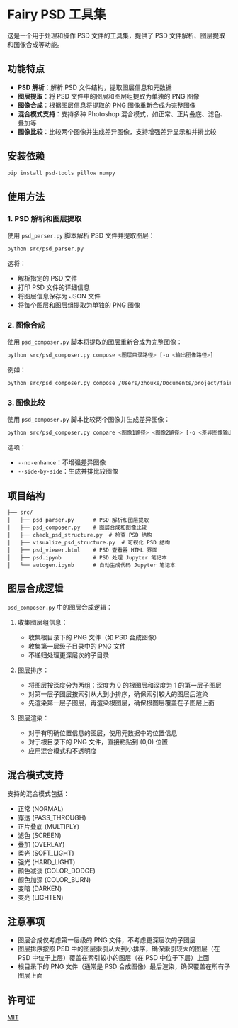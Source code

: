 # Fairy PSD 工具集

这是一个用于处理和操作 PSD 文件的工具集，提供了 PSD 文件解析、图层提取和图像合成等功能。

## 功能特点

- **PSD 解析**：解析 PSD 文件结构，提取图层信息和元数据
- **图层提取**：将 PSD 文件中的图层和图层组提取为单独的 PNG 图像
- **图像合成**：根据图层信息将提取的 PNG 图像重新合成为完整图像
- **混合模式支持**：支持多种 Photoshop 混合模式，如正常、正片叠底、滤色、叠加等
- **图像比较**：比较两个图像并生成差异图像，支持增强差异显示和并排比较

## 安装依赖

```bash
pip install psd-tools pillow numpy
```

## 使用方法

### 1. PSD 解析和图层提取

使用 `psd_parser.py` 脚本解析 PSD 文件并提取图层：

```bash
python src/psd_parser.py
```

这将：
- 解析指定的 PSD 文件
- 打印 PSD 文件的详细信息
- 将图层信息保存为 JSON 文件
- 将每个图层和图层组提取为单独的 PNG 图像

### 2. 图像合成

使用 `psd_composer.py` 脚本将提取的图层重新合成为完整图像：

```bash
python src/psd_composer.py compose <图层目录路径> [-o <输出图像路径>]
```

例如：

```bash
python src/psd_composer.py compose /Users/zhouke/Documents/project/fairy/data/image/layers
```

### 3. 图像比较

使用 `psd_composer.py` 脚本比较两个图像并生成差异图像：

```bash
python src/psd_composer.py compare <图像1路径> <图像2路径> [-o <差异图像输出路径>] [--no-enhance] [--side-by-side]
```

选项：
- `--no-enhance`：不增强差异图像
- `--side-by-side`：生成并排比较图像

## 项目结构

```
├── src/
│   ├── psd_parser.py      # PSD 解析和图层提取
│   ├── psd_composer.py    # 图层合成和图像比较
│   ├── check_psd_structure.py  # 检查 PSD 结构
│   ├── visualize_psd_structure.py  # 可视化 PSD 结构
│   ├── psd_viewer.html    # PSD 查看器 HTML 界面
│   ├── psd.ipynb          # PSD 处理 Jupyter 笔记本
│   └── autogen.ipynb      # 自动生成代码 Jupyter 笔记本
```

## 图层合成逻辑

`psd_composer.py` 中的图层合成逻辑：

1. 收集图层组信息：
   - 收集根目录下的 PNG 文件（如 PSD 合成图像）
   - 收集第一层级子目录中的 PNG 文件
   - 不递归处理更深层次的子目录

2. 图层排序：
   - 将图层按深度分为两组：深度为 0 的根图层和深度为 1 的第一层子图层
   - 对第一层子图层按索引从大到小排序，确保索引较大的图层后渲染
   - 先渲染第一层子图层，再渲染根图层，确保根图层覆盖在子图层上面

3. 图层渲染：
   - 对于有明确位置信息的图层，使用元数据中的位置信息
   - 对于根目录下的 PNG 文件，直接粘贴到 (0,0) 位置
   - 应用混合模式和不透明度

## 混合模式支持

支持的混合模式包括：
- 正常 (NORMAL)
- 穿透 (PASS_THROUGH)
- 正片叠底 (MULTIPLY)
- 滤色 (SCREEN)
- 叠加 (OVERLAY)
- 柔光 (SOFT_LIGHT)
- 强光 (HARD_LIGHT)
- 颜色减淡 (COLOR_DODGE)
- 颜色加深 (COLOR_BURN)
- 变暗 (DARKEN)
- 变亮 (LIGHTEN)

## 注意事项

- 图层合成仅考虑第一层级的 PNG 文件，不考虑更深层次的子图层
- 图层排序按照 PSD 中的图层索引从大到小排序，确保索引较大的图层（在 PSD 中位于上层）覆盖在索引较小的图层（在 PSD 中位于下层）上面
- 根目录下的 PNG 文件（通常是 PSD 合成图像）最后渲染，确保覆盖在所有子图层上面

## 许可证

[MIT](LICENSE)